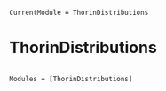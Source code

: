 ```@meta
CurrentModule = ThorinDistributions
```

# ThorinDistributions

```@index
```

```@autodocs
Modules = [ThorinDistributions]
```

